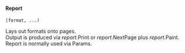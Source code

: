 #### Report

``` suneido
(format, ...)
```

Lays out formats onto pages.  
Output is produced via *report*.Print 
or *report*.NextPage plus *report*.Paint.  
Report is normally used via Params.